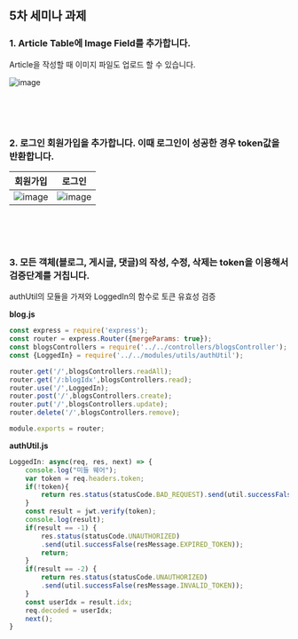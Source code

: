 ## 5차 세미나 과제

### 1. Article Table에 Image Field를 추가합니다. 
   Article을 작성할 때 이미지 파일도 업로드 할 수 있습니다.


   ![image](https://user-images.githubusercontent.com/35513039/70599621-e7baac00-1c30-11ea-9aef-7dd4fffdf3b9.png)

\
\
\
![]()

### 2. 로그인 회원가입을 추가합니다. 이때 로그인이 성공한 경우 token값을 반환합니다.

|회원가입|로그인|
|:--:|:--:|
|![image](https://user-images.githubusercontent.com/35513039/70600326-c78bec80-1c32-11ea-940f-16bd86a29c17.png)|![image](https://user-images.githubusercontent.com/35513039/70600334-cbb80a00-1c32-11ea-8d20-62fc01c375de.png)


\
\
\
![]()

### 3. 모든 객체(블로그, 게시글, 댓글)의 작성, 수정, 삭제는 token을 이용해서 검증단계를 거칩니다.

authUtil의 모듈을 가져와 LoggedIn의 함수로 토큰 유효성 검증 


**blog.js**

```javascript
const express = require('express');
const router = express.Router({mergeParams: true});
const blogsControllers = require('../../controllers/blogsController');
const {LoggedIn} = require('../../modules/utils/authUtil');

router.get('/',blogsControllers.readAll);
router.get('/:blogIdx',blogsControllers.read);
router.use('/',LoggedIn);
router.post('/',blogsControllers.create);
router.put('/',blogsControllers.update);
router.delete('/',blogsControllers.remove);

module.exports = router;
```

**authUtil.js**

```javascript
LoggedIn: async(req, res, next) => {
    console.log("미들 웨어");
    var token = req.headers.token;
    if(!token){
        return res.status(statusCode.BAD_REQUEST).send(util.successFalse(resMessage.NO_TOKEN))
    }
    const result = jwt.verify(token); 
    console.log(result);
    if(result == -1) {
        res.status(statusCode.UNAUTHORIZED)
        .send(util.successFalse(resMessage.EXPIRED_TOKEN)); 
        return;
    }
    if(result == -2) {
        return res.status(statusCode.UNAUTHORIZED)
        .send(util.successFalse(resMessage.INVALID_TOKEN)); 
    }
    const userIdx = result.idx;
    req.decoded = userIdx;
    next();
}
```